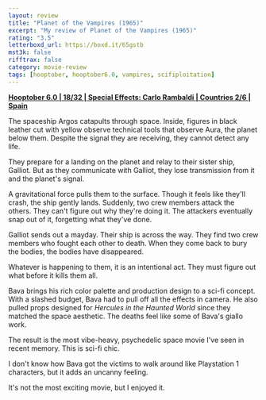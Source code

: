 ```yaml
---
layout: review
title: "Planet of the Vampires (1965)"
excerpt: "My review of Planet of the Vampires (1965)"
rating: "3.5"
letterboxd_url: https://boxd.it/65gstb
mst3k: false
rifftrax: false
category: movie-review
tags: [hooptober, hooptober6.0, vampires, scifiploitation]
---
```


<b><a href="">Hooptober 6.0 | 18/32 | Special Effects: Carlo Rambaldi | Countries 2/6 | Spain</a></b>

The spaceship Argos catapults through space. Inside, figures in black leather cut with yellow observe technical tools that observe Aura, the planet below them. Despite the signal they are receiving, they cannot detect any life.

They prepare for a landing on the planet and relay to their sister ship, Galliot. But as they communicate with Galliot, they lose transmission from it and the planet's signal.

A gravitational force pulls them to the surface. Though it feels like they'll crash, the ship gently lands. Suddenly, two crew members attack the others. They can't figure out why they're doing it. The attackers eventually snap out of it, forgetting what they've done.

Galliot sends out a mayday. Their ship is across the way. They find two crew members who fought each other to death. When they come back to bury the bodies, the bodies have disappeared.

Whatever is happening to them, it is an intentional act. They must figure out what before it kills them all.

Bava brings his rich color palette and production design to a sci-fi concept. With a slashed budget, Bava had to pull off all the effects in camera. He also pulled props designed for <i>Hercules in the Haunted World</i> since they matched the space aesthetic. The deaths feel like some of Bava's giallo work.

The result is the most vibe-heavy, psychedelic space movie I've seen in recent memory. This is sci-fi chic.

I don't know how Bava got the victims to walk around like Playstation 1 characters, but it adds an uncanny feeling.

It's not the most exciting movie, but I enjoyed it.
